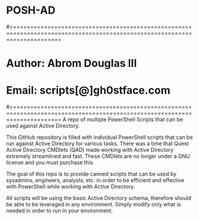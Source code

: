 # POSH-AD
#===========================================================================================================================
#	Author: Abrom Douglas III
# Email: scripts[@]gh0stface.com
#===========================================================================================================================
A repo of multiple PowerShell Scripts that can be used against Active Directory.

This GitHub repository is filled with individual PowerShell scripts that can be run against Active Directory for various tasks. There was a time that Quest Active Directory CMDlets (QAD) made working with Active Directory extremely streamlined and fast. These CMDlets are no longer under a GNU license and you must purchase this. 

The goal of this repo is to provide canned scripts that can be used by sysadmins, engineers, analysts, etc. in order to be efficient and effective with PowerShell while working with Active Directory.

All scripts will be using the basic Active Directory schema, therefore should be able to be leveraged in any environment. Simply modify only what is needed in order to run in your environment.
